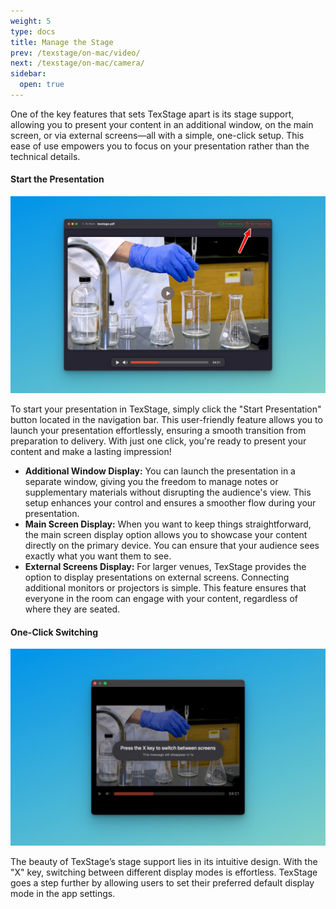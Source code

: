 ```yaml
---
weight: 5
type: docs
title: Manage the Stage
prev: /texstage/on-mac/video/
next: /texstage/on-mac/camera/
sidebar:
  open: true
---
```


One of the key features that sets TexStage apart is its stage support, allowing you to present your content in an additional window, on the main screen, or via external screens—all with a simple, one-click setup. This ease of use empowers you to focus on your presentation rather than the technical details.

#### Start the Presentation

![Start Presentation- TexStage for Mac](mac-start-presentation.jpg)

To start your presentation in TexStage, simply click the "Start Presentation" button located in the navigation bar. This user-friendly feature allows you to launch your presentation effortlessly, ensuring a smooth transition from preparation to delivery. With just one click, you're ready to present your content and make a lasting impression!

- **Additional Window Display:** You can launch the presentation in a separate window, giving you the freedom to manage notes or supplementary materials without disrupting the audience's view. This setup enhances your control and ensures a smoother flow during your presentation.
- **Main Screen Display:** When you want to keep things straightforward, the main screen display option allows you to showcase your content directly on the primary device. You can ensure that your audience sees exactly what you want them to see.
- **External Screens Display:** For larger venues, TexStage provides the option to display presentations on external screens. Connecting additional monitors or projectors is simple. This feature ensures that everyone in the room can engage with your content, regardless of where they are seated.

#### One-Click Switching

![Switch Stage- TexStage for Mac](mac-stage.jpg)

The beauty of TexStage’s stage support lies in its intuitive design. With the "X" key, switching between different display modes is effortless. TexStage goes a step further by allowing users to set their preferred default display mode in the app settings.